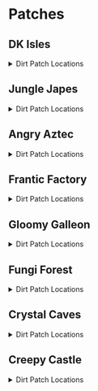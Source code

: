 # Patches 

## DK Isles
<details>
<summary>Dirt Patch Locations</summary>

| Map | Name | Logic |
| --- | ---- | ----- |
| Isles | DK Isles: On Aztec Building | ((Events.IslesDiddyBarrelSpawn in l.Events and l.jetpack and l.isdiddy) or (l.twirl and l.istiny and l.advanced_platforming)) and l.shockwave | 
| Isles | DK Isles: Under Caves Lobby Entrance | l.shockwave | 
| Isles | DK Isles: Front of Fungi Building | l.shockwave | 
| Training Grounds | DK Isles - Training Grounds: Banana Hoard | (l.vines or l.CanMoonkick()) and l.shockwave | 
| Training Grounds | DK Isles - Training Grounds: Rear Inside Tunnel | l.shockwave | 
| KLumsy | DK Isles - K Lumsy: Inside K. Lumsy's Cage | l.shockwave | 
| Creepy Castle Lobby | DK Isles - Creepy Castle Lobby: Castle Lobby | ((l.chunky and l.barrels and l.balloon and l.islanky) or l.CanMoonkick()) and l.shockwave | 
| Isles | DK Isles: Isles Boulders | l.shockwave | 
| Isles | DK Isles: Behind BFI | l.shockwave) | 
| Isles | DK Isles: Back of Kroc Isle (Lower) | l.shockwave | 
| Isles | DK Isles: Back of Kroc Isle (Middle) | l.shockwave | 
| Isles | DK Isles: Kroc Isle Left Arm | l.shockwave | 
| Isles | DK Isles: In Fungi Boulder | (l.GalleonKey or l.phasewalk) and l.shockwave | 
| Isles | DK Isles: Behind Fungi Building | l.shockwave | 
| Isles | DK Isles: Behind Aztec Building | l.shockwave | 
| Banana Fairy Room | DK Isles - Banana Fairy Room: Behind Fairy Chair | l.shockwave | 
| Banana Fairy Room | DK Isles - Banana Fairy Room: Behind the Rareware Door | l.BananaFairies >= l.settings.rareware_gb_fairies and l.shockwave | 
| KLumsy | DK Isles - K Lumsy: Under K. Lumsy | (l.CanAccessKRool() or l.phasewalk) and l.shockwave | 
| Hideout Helm Lobby | DK Isles - Hideout Helm Lobby: Next to Tag Barrel | l.gorillaGone and l.ischunky and l.shockwave | 
| Hideout Helm Lobby | DK Isles - Hideout Helm Lobby: Blueprint Platform | ((l.coconut and l.scope) or (l.twirl and l.istiny and l.advanced_platforming)) and l.shockwave | 
| Jungle Japes Lobby | DK Isles - Jungle Japes Lobby: Near Tag Barrel | l.shockwave | 
| Angry Aztec Lobby | DK Isles - Angry Aztec Lobby: Behind Feather Door | l.feather and l.shockwave | 
| Frantic Factory Lobby | DK Isles - Frantic Factory Lobby: High Platform | ((l.grab and l.isdonkey) or l.CanMoonkick() or (l.advanced_platforming and (l.isdiddy or l.istiny or l.ischunky))) and l.shockwave | 
| Gloomy Galleon Lobby | DK Isles - Gloomy Galleon Lobby: Behind Mini Monkey Gate | ((l.mini and l.CanSlamSwitch(Levels.GloomyGalleon, 2) and l.istiny and l.chunky) or l.CanPhaseswim()) and l.shockwave | 
| Fungi Forest Lobby | DK Isles - Fungi Forest Lobby: On Tag Crate | l.shockwave | 
| Crystal Caves Lobby | DK Isles - Crystal Caves Lobby: On the Lava | ((l.punch and l.strongKong and l.isdonkey) or l.phasewalk or l.ledgeclip) and l.shockwave | 
| Creepy Castle Lobby | DK Isles - Creepy Castle Lobby: Behind the entrance | l.shockwave | 
| Isles Snide Room | DK Isles - Isles Snide Room: Next to Snides | l.shockwave | 
| Training Grounds | DK Isles - Training Grounds: On the entrance hill | ((l.twirl and l.istiny) or (l.advanced_platforming and l.isdonkey)) and l.shockwave | 
| Training Grounds | DK Isles - Training Grounds: On the rear hill | l.shockwave | 
| Treehouse | DK Isles - Treehouse: Back of the treehouse | l.shockwave | 
</details>

## Jungle Japes
<details>
<summary>Dirt Patch Locations</summary>

| Map | Name | Logic |
| --- | ---- | ----- |
| Jungle Japes | Jungle Japes: On Painting Hill | ((l.handstand and l.islanky) or (l.twirl and l.istiny) or l.CanMoonkick() or ((l.phasewalk or l.generalclips) and (l.istiny or l.isdiddy))) and l.shockwave | 
| Jungle Japes | Jungle Japes: Inside Diddy's Cavern | l.shockwave | 
| Jungle Japes | Jungle Japes: Near Cannon to Diddy-freeing cage | l.shockwave | 
| Jungle Japes | Jungle Japes: Near the Vine Pit | l.shockwave | 
| Jungle Japes | Jungle Japes: On the useless Lanky ramp | (l.handstand and l.islanky) and l.shockwave | 
| Jungle Japes | Jungle Japes: Cranky-tunnel Crossing | l.shockwave | 
| Jungle Japes | Jungle Japes: Directly behind Cranky | l.shockwave | 
| Jungle Japes | Jungle Japes: Next to topright's hut | l.shockwave | 
| Jungle Japes | Jungle Japes: Behind Chunky Boulder | l.shockwave | 
| Jungle Japes | Jungle Japes: Inside the first tunnel - later half | l.shockwave | 
| Jungle Japes | Jungle Japes: Next to level entrance | l.shockwave | 
| Jungle Japes | Jungle Japes: Next to first tunnel entrance | l.shockwave | 
| Jungle Japes | Jungle Japes: Behind Diddy's Mountain | l.shockwave | 
</details>

## Angry Aztec
<details>
<summary>Dirt Patch Locations</summary>

| Map | Name | Logic |
| --- | ---- | ----- |
| Angry Aztec | Angry Aztec: Oasis | l.shockwave | 
| Aztec Chunky5DTemple | Angry Aztec - Aztec Chunky5D Temple: Chunky 5DT | ((l.pineapple and l.ischunky) or l.phasewalk) and l.shockwave | 
| Angry Aztec | Angry Aztec: Behind Chunky Cage | l.shockwave | 
| Angry Aztec | Angry Aztec: Entrance tunnel - near DK door | l.shockwave | 
| Angry Aztec | Angry Aztec: Next to Tiny Temple - left | l.shockwave | 
| Angry Aztec | Angry Aztec: Next to Tiny Temple - right | l.shockwave | 
| Angry Aztec | Angry Aztec: Behind Llama Cage | l.shockwave | 
| Aztec Tiny Temple | Angry Aztec - Aztec Tiny Temple: Main room back-left | l.shockwave | 
| Aztec Tiny Temple | Angry Aztec - Aztec Tiny Temple: Next to Tiny cage | l.shockwave | 
| Angry Aztec | Angry Aztec: Next to Llama Temple | l.shockwave | 
| Angry Aztec | Angry Aztec: Next to Snide | l.shockwave | 
| Angry Aztec | Angry Aztec: Behind Gong-tower | l.shockwave | 
| Angry Aztec | Angry Aztec: Left of Gong-tower | l.shockwave | 
| Aztec Llama Temple | Angry Aztec - Aztec Llama Temple: Next to Llama Left | l.shockwave | 
| Aztec Llama Temple | Angry Aztec - Aztec Llama Temple: Next to Llama Right | l.shockwave | 
</details>

## Frantic Factory
<details>
<summary>Dirt Patch Locations</summary>

| Map | Name | Logic |
| --- | ---- | ----- |
| Frantic Factory | Frantic Factory: Dark Room | ((l.punch and l.chunky) or l.phasewalk) and l.shockwave | 
| Frantic Factory | Frantic Factory: Middle of Entrance Room | l.shockwave | 
| Frantic Factory | Frantic Factory: Clock-in room left | l.shockwave | 
| Frantic Factory | Frantic Factory: Clock-in room right | l.shockwave | 
| Frantic Factory | Frantic Factory: Halfway the hatch near entrance - next to the window - Tiny's 10 CB | l.shockwave | 
| Frantic Factory | Frantic Factory: Tunnel to production room | l.shockwave | 
| Frantic Factory | Frantic Factory: Next to DK Arcade | l.shockwave | 
| Frantic Factory | Frantic Factory: Near Snide | l.shockwave | 
| Frantic Factory | Frantic Factory: On Diddy's Block Tower | (l.spring or l.CanMoonkick()) and l.shockwave | 
| Frantic Factory | Frantic Factory: In Lanky's Piano Room | ((l.trombone and l.islanky) or l.CanAccessRNDRoom()) and l.shockwave | 
| Frantic Factory | Frantic Factory: In Diddy's Pincode enemies room | ((l.guitar and l.isdiddy) or l.CanAccessRNDRoom()) and l.shockwave | 
| Frantic Factory | Frantic Factory: In front of Chunky's toy boss room | ((l.punch and l.ischunky) or l.CanAccessRNDRoom()) and l.shockwave | 
| Frantic Factory | Frantic Factory: Near Funky | l.shockwave | 
| Frantic Factory | Frantic Factory: Tiny race entry area | ((l.mini and l.istiny) or l.phasewalk) and l.shockwave | 
| Frantic Factory | Frantic Factory: R&D lever room - by Tiny's barrel | l.shockwave | 
</details>

## Gloomy Galleon
<details>
<summary>Dirt Patch Locations</summary>

| Map | Name | Logic |
| --- | ---- | ----- |
| Galleon Lighthouse | Gloomy Galleon - Galleon Lighthouse: Interior Rear | l.shockwave | 
| Gloomy Galleon | Gloomy Galleon: On the ship near Cranky | l.shockwave | 
| Gloomy Galleon | Gloomy Galleon: Next to cannon in cannonball room | (Events.WaterSwitch in l.Events or (l.advanced_platforming and (l.islanky or l.ischunky))) and l.shockwave | 
| Gloomy Galleon | Gloomy Galleon: Entrance tunnel - under tag barrel | l.shockwave | 
| Gloomy Galleon | Gloomy Galleon: Next to Lighthouse ladder | l.shockwave | 
| Galleon Lighthouse | Gloomy Galleon - Galleon Lighthouse: Behind Whomp's Fortress floor 2 | l.shockwave | 
| Galleon Lighthouse | Gloomy Galleon - Galleon Lighthouse: On top of Whomp's Fortress | l.shockwave | 
| Galleon Sick Bay | Gloomy Galleon - Galleon Sick Bay: Chunky ship entrance | l.shockwave | 
| Galleon Sick Bay | Gloomy Galleon - Galleon Sick Bay: Chunky ship - backleft corner | l.shockwave | 
| Galleon Sick Bay | Gloomy Galleon - Galleon Sick Bay: Chunky ship - behind the non-alcoholic tower | ((l.punch and l.ischunky) or l.phasewalk) and l.shockwave | 
| Gloomy Galleon | Gloomy Galleon: Next to Cannonball - in front | (Events.WaterSwitch in l.Events or (l.advanced_platforming and (l.ischunky or l.islanky))) and l.shockwave | 
| Gloomy Galleon | Gloomy Galleon: Next to Cannonball - behind | (Events.WaterSwitch in l.Events or (l.advanced_platforming and (l.ischunky or l.islanky))) and l.shockwave | 
| Gloomy Galleon | Gloomy Galleon: Behind Chunky's Big GB Chest | l.shockwave | 
| Gloomy Galleon | Gloomy Galleon: Behind the ship you shoot onto with the cannon | l.shockwave | 
| Gloomy Galleon | Gloomy Galleon: In front of Cranky | l.shockwave | 
</details>

## Fungi Forest
<details>
<summary>Dirt Patch Locations</summary>

| Map | Name | Logic |
| --- | ---- | ----- |
| Fungi Forest | Fungi Forest: Beanstalk | l.shockwave | 
| Fungi Forest | Fungi Forest: Mill Grass | l.shockwave | 
| Fungi Forest | Fungi Forest: Top of Owl Tree | ((l.jetpack and l.isdiddy) or l.CanMoonkick()) and l.shockwave | 
| Fungi Forest | Fungi Forest: Near BBlast | l.shockwave | 
| Fungi Forest | Fungi Forest: Under the Owl Tree | l.shockwave | 
| Fungi Forest | Fungi Forest: Next to Rabbit's house | l.shockwave | 
| Forest Mill Front | Fungi Forest - Forest Mill Front: Inside the water mill - near DK's levers | l.shockwave | 
| Forest Mill Back | Fungi Forest - Forest Mill Back: Inside the water mill - near Chunky's coins (Chunky's punch door) | l.shockwave | 
| Fungi Forest | Fungi Forest: Next to Diddy Pad | l.shockwave | 
| Forest Thornvine Barn | Fungi Forest - Forest Thornvine Barn: Next to ladder | l.shockwave | 
| Forest Giant Mushroom | Fungi Forest - Forest Giant Mushroom: Next to a cannon | l.twirl or l.donkey and l.shockwave | 
| Forest Giant Mushroom | Fungi Forest - Forest Giant Mushroom: Next to the cannon below the night door | l.vines and l.shockwave | 
| Fungi Forest | Fungi Forest: Next to Crusher Output | l.shockwave | 
| Fungi Forest | Fungi Forest: On the Tomato Field | l.shockwave | 
| Fungi Forest | Fungi Forest: Near Funky with the fenced in Chunky coins | l.TimeAccess(Regions.WormArea, Time.Night) and l.shockwave | 
</details>

## Crystal Caves
<details>
<summary>Dirt Patch Locations</summary>

| Map | Name | Logic |
| --- | ---- | ----- |
| Crystal Caves | Crystal Caves: Giant Kosha Room | l.shockwave | 
| Crystal Caves | Crystal Caves: Near lanky's 1DC - lower | l.shockwave | 
| Crystal Caves | Crystal Caves: Near Funky under Diddy's barrel | l.shockwave | 
| Crystal Caves | Crystal Caves: Near Diddy's top 5D Cabin door | l.shockwave | 
| Crystal Caves | Crystal Caves: Near Tag barrel at 5D Cabin | l.shockwave | 
| Crystal Caves | Crystal Caves: Next to Ice Castle | l.shockwave | 
| Crystal Caves | Crystal Caves: Next to Lanky's 1DC - upper | l.shockwave | 
| Crystal Caves | Crystal Caves: Next to Donkey's 1DC - left | l.shockwave | 
| Caves Frozen Castle | Crystal Caves - Caves Frozen Castle: Next to Slam Puzzle - left | l.shockwave | 
| Caves Frozen Castle | Crystal Caves - Caves Frozen Castle: Next to Slam Puzzle - right | l.shockwave | 
| Crystal Caves | Crystal Caves: On top of the Igloo | l.shockwave | 
| Crystal Caves | Crystal Caves: Under tag barrel near igloo | l.shockwave | 
| Crystal Caves | Crystal Caves: Near Primate Punch wall opposite cranky | l.shockwave | 
| Crystal Caves | Crystal Caves: Near Primate Punch wall near entrance | l.shockwave | 
| Crystal Caves | Crystal Caves: Near Primate Punch wall near snide | l.shockwave | 
</details>

## Creepy Castle
<details>
<summary>Dirt Patch Locations</summary>

| Map | Name | Logic |
| --- | ---- | ----- |
| Creepy Castle | Creepy Castle: Top of Castle near shop | l.shockwave | 
| Creepy Castle | Creepy Castle: Near the Catacombs Door | l.shockwave | 
| Creepy Castle | Creepy Castle: Upper Gravestone | l.shockwave | 
| Creepy Castle | Creepy Castle: Top of Castle near fence | l.shockwave | 
| Castle Ballroom | Creepy Castle - Castle Ballroom: Ballroom - Back Left | l.shockwave | 
| Castle Ballroom | Creepy Castle - Castle Ballroom: Ballroom - Back Right | l.shockwave | 
| Castle Museum | Creepy Castle - Castle Museum: Museum - Pillar Front | ((l.monkeyport and l.istiny) or l.phasewalk) and l.shockwave | 
| Castle Museum | Creepy Castle - Castle Museum: Museum - Pillar Back Right | ((l.monkeyport and l.istiny) or l.phasewalk) and l.shockwave | 
| Castle Museum | Creepy Castle - Castle Museum: Museum - Pillar Back Left | ((l.monkeyport and l.istiny) or l.phasewalk) and l.shockwave | 
| Creepy Castle | Creepy Castle: Next to Greenhouse | l.shockwave | 
| Castle Crypt | Creepy Castle - Castle Crypt: 3Kong crypt entrance | l.shockwave | 
| Castle Mausoleum | Creepy Castle - Castle Mausoleum: 2kong crypt entrance | l.shockwave | 
| Creepy Castle | Creepy Castle: Between the catacombs door and Tiny Kasplat | l.shockwave | 
| Creepy Castle | Creepy Castle: Next to the Drawing Drawbridge | l.shockwave | 
| Creepy Castle | Creepy Castle: Next to Lanky coin tree (near catacombs door) | l.shockwave | 
| Castle Dungeon | Creepy Castle - Castle Dungeon: Under the chunky balloon without coins | ((l.punch and l.ischunky) or l.phasewalk) and l.shockwave | 
</details>
